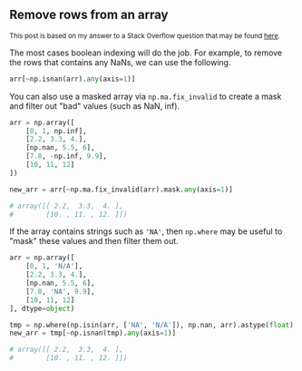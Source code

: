 ## Remove rows from an array

<sup>This post is based on my answer to a Stack Overflow question that may be found [here](https://stackoverflow.com/a/75666001/19123103).</sup>


The most cases boolean indexing will do the job. For example, to remove the rows that contains any NaNs, we can use the following.
```python
arr[~np.isnan(arr).any(axis=1)]
```

You can also use a masked array via `np.ma.fix_invalid` to create a mask and filter out "bad" values (such as NaN, inf).
```python
arr = np.array([
    [0, 1, np.inf],
    [2.2, 3.3, 4.],
    [np.nan, 5.5, 6],
    [7.8, -np.inf, 9.9],
    [10, 11, 12]
])

new_arr = arr[~np.ma.fix_invalid(arr).mask.any(axis=1)]

# array([[ 2.2,  3.3,  4. ],
#        [10. , 11. , 12. ]])
```

If the array contains strings such as `'NA'`, then `np.where` may be useful to "mask" these values and then filter them out.
```python
arr = np.array([
    [0, 1, 'N/A'],
    [2.2, 3.3, 4.],
    [np.nan, 5.5, 6],
    [7.8, 'NA', 9.9],
    [10, 11, 12]
], dtype=object)

tmp = np.where(np.isin(arr, ['NA', 'N/A']), np.nan, arr).astype(float)
new_arr = tmp[~np.isnan(tmp).any(axis=1)]

# array([[ 2.2,  3.3,  4. ],
#        [10. , 11. , 12. ]])
```